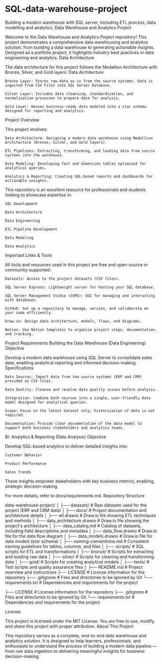 # SQL-data-warehouse-project
Building a modern warehouse with SQL server, Including ETL process, data modelling and analytics.
Data Warehouse and Analytics Project

Welcome to the Data Warehouse and Analytics Project repository!
This project demonstrates a comprehensive data warehousing and analytics solution, from building a data warehouse to generating actionable insights. Designed as a portfolio project, it highlights industry best practices in data engineering and analytics.
Data Architecture

The data architecture for this project follows the Medallion Architecture with Bronze, Silver, and Gold layers:
Data Architecture

    Bronze Layer: Stores raw data as-is from the source systems. Data is ingested from CSV Files into SQL Server Database.

    Silver Layer: Includes data cleansing, standardization, and normalization processes to prepare data for analysis.

    Gold Layer: Houses business-ready data modeled into a star schema designed for reporting and analytics.

Project Overview

This project involves:

    Data Architecture: Designing a modern data warehouse using Medallion Architecture (Bronze, Silver, and Gold layers).

    ETL Pipelines: Extracting, transforming, and loading data from source systems into the warehouse.

    Data Modeling: Developing fact and dimension tables optimized for analytical queries.

    Analytics & Reporting: Creating SQL-based reports and dashboards for actionable insights.

This repository is an excellent resource for professionals and students looking to showcase expertise in:

    SQL Development

    Data Architecture

    Data Engineering

    ETL Pipeline Development

    Data Modeling

    Data Analytics

Important Links & Tools

All tools and resources used in this project are free and open-source or community-supported:

    Datasets: Access to the project datasets (CSV files).

    SQL Server Express: Lightweight server for hosting your SQL database.

    SQL Server Management Studio (SSMS): GUI for managing and interacting with databases.

    GitHub: Set up a repository to manage, version, and collaborate on your code efficiently.

    Draw.io: Design data architecture, models, flows, and diagrams.

    Notion: Use Notion templates to organize project steps, documentation, and tracking.

Project Requirements
Building the Data Warehouse (Data Engineering)
Objective

Develop a modern data warehouse using SQL Server to consolidate sales data, enabling analytical reporting and informed decision-making.
Specifications

    Data Sources: Import data from two source systems (ERP and CRM) provided as CSV files.

    Data Quality: Cleanse and resolve data quality issues before analysis.

    Integration: Combine both sources into a single, user-friendly data model designed for analytical queries.

    Scope: Focus on the latest dataset only; historization of data is not required.

    Documentation: Provide clear documentation of the data model to support both business stakeholders and analytics teams.

BI: Analytics & Reporting (Data Analysis)
Objective

Develop SQL-based analytics to deliver detailed insights into:

    Customer Behavior

    Product Performance

    Sales Trends

These insights empower stakeholders with key business metrics, enabling strategic decision-making.

For more details, refer to docs/requirements.md.
Repository Structure

data-warehouse-project/
│
├── datasets/                           # Raw datasets used for the project (ERP and CRM data)
│
├── docs/                               # Project documentation and architecture details
│   ├── etl.drawio                      # Draw.io file showing ETL techniques and methods
│   ├── data_architecture.drawio        # Draw.io file showing the project's architecture
│   ├── data_catalog.md                 # Catalog of datasets, including field descriptions and metadata
│   ├── data_flow.drawio                # Draw.io file for the data flow diagram
│   ├── data_models.drawio              # Draw.io file for data models (star schema)
│   ├── naming-conventions.md           # Consistent naming guidelines for tables, columns, and files
│
├── scripts/                            # SQL scripts for ETL and transformations
│   ├── bronze/                         # Scripts for extracting and loading raw data
│   ├── silver/                         # Scripts for cleaning and transforming data
│   ├── gold/                           # Scripts for creating analytical models
│
├── tests/                              # Test scripts and quality assurance files
│
├── README.md                           # Project overview and instructions
├── LICENSE                             # License information for the repository
├── .gitignore                          # Files and directories to be ignored by Git
└── requirements.txt                    # Dependencies and requirements for the project

├── LICENSE                             # License information for the repository
├── .gitignore                          # Files and directories to be ignored by Git
└── requirements.txt                    # Dependencies and requirements for the project

License

This project is licensed under the MIT License. You are free to use, modify, and share this project with proper attribution.
About This Project

This repository serves as a complete, end-to-end data warehouse and analytics solution. It is designed to help learners, professionals, and enthusiasts to understand the process of building a modern data pipeline — from raw data ingestion to delivering meaningful insights for business decision-making.
